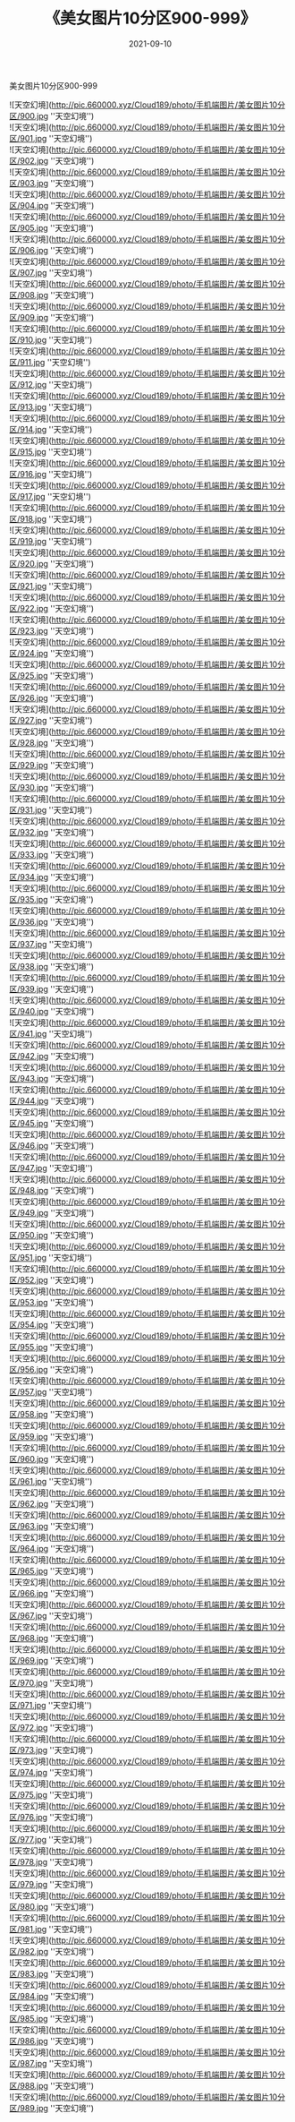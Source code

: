 ﻿---
layout: post
title:  《美女图片10分区900-999》
date:   2021-09-10
img: http://pic.660000.xyz/Cloud189/photo/手机端图片/美女图片10分区/000-9.jpg
categories: [美女, 性感, 泳衣]
---

美女图片10分区900-999


![天空幻境](http://pic.660000.xyz/Cloud189/photo/手机端图片/美女图片10分区/900.jpg ''天空幻境'') <br>
![天空幻境](http://pic.660000.xyz/Cloud189/photo/手机端图片/美女图片10分区/901.jpg ''天空幻境'') <br>
![天空幻境](http://pic.660000.xyz/Cloud189/photo/手机端图片/美女图片10分区/902.jpg ''天空幻境'') <br>
![天空幻境](http://pic.660000.xyz/Cloud189/photo/手机端图片/美女图片10分区/903.jpg ''天空幻境'') <br>
![天空幻境](http://pic.660000.xyz/Cloud189/photo/手机端图片/美女图片10分区/904.jpg ''天空幻境'') <br>
![天空幻境](http://pic.660000.xyz/Cloud189/photo/手机端图片/美女图片10分区/905.jpg ''天空幻境'') <br>
![天空幻境](http://pic.660000.xyz/Cloud189/photo/手机端图片/美女图片10分区/906.jpg ''天空幻境'') <br>
![天空幻境](http://pic.660000.xyz/Cloud189/photo/手机端图片/美女图片10分区/907.jpg ''天空幻境'') <br>
![天空幻境](http://pic.660000.xyz/Cloud189/photo/手机端图片/美女图片10分区/908.jpg ''天空幻境'') <br>
![天空幻境](http://pic.660000.xyz/Cloud189/photo/手机端图片/美女图片10分区/909.jpg ''天空幻境'') <br>
![天空幻境](http://pic.660000.xyz/Cloud189/photo/手机端图片/美女图片10分区/910.jpg ''天空幻境'') <br>
![天空幻境](http://pic.660000.xyz/Cloud189/photo/手机端图片/美女图片10分区/911.jpg ''天空幻境'') <br>
![天空幻境](http://pic.660000.xyz/Cloud189/photo/手机端图片/美女图片10分区/912.jpg ''天空幻境'') <br>
![天空幻境](http://pic.660000.xyz/Cloud189/photo/手机端图片/美女图片10分区/913.jpg ''天空幻境'') <br>
![天空幻境](http://pic.660000.xyz/Cloud189/photo/手机端图片/美女图片10分区/914.jpg ''天空幻境'') <br>
![天空幻境](http://pic.660000.xyz/Cloud189/photo/手机端图片/美女图片10分区/915.jpg ''天空幻境'') <br>
![天空幻境](http://pic.660000.xyz/Cloud189/photo/手机端图片/美女图片10分区/916.jpg ''天空幻境'') <br>
![天空幻境](http://pic.660000.xyz/Cloud189/photo/手机端图片/美女图片10分区/917.jpg ''天空幻境'') <br>
![天空幻境](http://pic.660000.xyz/Cloud189/photo/手机端图片/美女图片10分区/918.jpg ''天空幻境'') <br>
![天空幻境](http://pic.660000.xyz/Cloud189/photo/手机端图片/美女图片10分区/919.jpg ''天空幻境'') <br>
![天空幻境](http://pic.660000.xyz/Cloud189/photo/手机端图片/美女图片10分区/920.jpg ''天空幻境'') <br>
![天空幻境](http://pic.660000.xyz/Cloud189/photo/手机端图片/美女图片10分区/921.jpg ''天空幻境'') <br>
![天空幻境](http://pic.660000.xyz/Cloud189/photo/手机端图片/美女图片10分区/922.jpg ''天空幻境'') <br>
![天空幻境](http://pic.660000.xyz/Cloud189/photo/手机端图片/美女图片10分区/923.jpg ''天空幻境'') <br>
![天空幻境](http://pic.660000.xyz/Cloud189/photo/手机端图片/美女图片10分区/924.jpg ''天空幻境'') <br>
![天空幻境](http://pic.660000.xyz/Cloud189/photo/手机端图片/美女图片10分区/925.jpg ''天空幻境'') <br>
![天空幻境](http://pic.660000.xyz/Cloud189/photo/手机端图片/美女图片10分区/926.jpg ''天空幻境'') <br>
![天空幻境](http://pic.660000.xyz/Cloud189/photo/手机端图片/美女图片10分区/927.jpg ''天空幻境'') <br>
![天空幻境](http://pic.660000.xyz/Cloud189/photo/手机端图片/美女图片10分区/928.jpg ''天空幻境'') <br>
![天空幻境](http://pic.660000.xyz/Cloud189/photo/手机端图片/美女图片10分区/929.jpg ''天空幻境'') <br>
![天空幻境](http://pic.660000.xyz/Cloud189/photo/手机端图片/美女图片10分区/930.jpg ''天空幻境'') <br>
![天空幻境](http://pic.660000.xyz/Cloud189/photo/手机端图片/美女图片10分区/931.jpg ''天空幻境'') <br>
![天空幻境](http://pic.660000.xyz/Cloud189/photo/手机端图片/美女图片10分区/932.jpg ''天空幻境'') <br>
![天空幻境](http://pic.660000.xyz/Cloud189/photo/手机端图片/美女图片10分区/933.jpg ''天空幻境'') <br>
![天空幻境](http://pic.660000.xyz/Cloud189/photo/手机端图片/美女图片10分区/934.jpg ''天空幻境'') <br>
![天空幻境](http://pic.660000.xyz/Cloud189/photo/手机端图片/美女图片10分区/935.jpg ''天空幻境'') <br>
![天空幻境](http://pic.660000.xyz/Cloud189/photo/手机端图片/美女图片10分区/936.jpg ''天空幻境'') <br>
![天空幻境](http://pic.660000.xyz/Cloud189/photo/手机端图片/美女图片10分区/937.jpg ''天空幻境'') <br>
![天空幻境](http://pic.660000.xyz/Cloud189/photo/手机端图片/美女图片10分区/938.jpg ''天空幻境'') <br>
![天空幻境](http://pic.660000.xyz/Cloud189/photo/手机端图片/美女图片10分区/939.jpg ''天空幻境'') <br>
![天空幻境](http://pic.660000.xyz/Cloud189/photo/手机端图片/美女图片10分区/940.jpg ''天空幻境'') <br>
![天空幻境](http://pic.660000.xyz/Cloud189/photo/手机端图片/美女图片10分区/941.jpg ''天空幻境'') <br>
![天空幻境](http://pic.660000.xyz/Cloud189/photo/手机端图片/美女图片10分区/942.jpg ''天空幻境'') <br>
![天空幻境](http://pic.660000.xyz/Cloud189/photo/手机端图片/美女图片10分区/943.jpg ''天空幻境'') <br>
![天空幻境](http://pic.660000.xyz/Cloud189/photo/手机端图片/美女图片10分区/944.jpg ''天空幻境'') <br>
![天空幻境](http://pic.660000.xyz/Cloud189/photo/手机端图片/美女图片10分区/945.jpg ''天空幻境'') <br>
![天空幻境](http://pic.660000.xyz/Cloud189/photo/手机端图片/美女图片10分区/946.jpg ''天空幻境'') <br>
![天空幻境](http://pic.660000.xyz/Cloud189/photo/手机端图片/美女图片10分区/947.jpg ''天空幻境'') <br>
![天空幻境](http://pic.660000.xyz/Cloud189/photo/手机端图片/美女图片10分区/948.jpg ''天空幻境'') <br>
![天空幻境](http://pic.660000.xyz/Cloud189/photo/手机端图片/美女图片10分区/949.jpg ''天空幻境'') <br>
![天空幻境](http://pic.660000.xyz/Cloud189/photo/手机端图片/美女图片10分区/950.jpg ''天空幻境'') <br>
![天空幻境](http://pic.660000.xyz/Cloud189/photo/手机端图片/美女图片10分区/951.jpg ''天空幻境'') <br>
![天空幻境](http://pic.660000.xyz/Cloud189/photo/手机端图片/美女图片10分区/952.jpg ''天空幻境'') <br>
![天空幻境](http://pic.660000.xyz/Cloud189/photo/手机端图片/美女图片10分区/953.jpg ''天空幻境'') <br>
![天空幻境](http://pic.660000.xyz/Cloud189/photo/手机端图片/美女图片10分区/954.jpg ''天空幻境'') <br>
![天空幻境](http://pic.660000.xyz/Cloud189/photo/手机端图片/美女图片10分区/955.jpg ''天空幻境'') <br>
![天空幻境](http://pic.660000.xyz/Cloud189/photo/手机端图片/美女图片10分区/956.jpg ''天空幻境'') <br>
![天空幻境](http://pic.660000.xyz/Cloud189/photo/手机端图片/美女图片10分区/957.jpg ''天空幻境'') <br>
![天空幻境](http://pic.660000.xyz/Cloud189/photo/手机端图片/美女图片10分区/958.jpg ''天空幻境'') <br>
![天空幻境](http://pic.660000.xyz/Cloud189/photo/手机端图片/美女图片10分区/959.jpg ''天空幻境'') <br>
![天空幻境](http://pic.660000.xyz/Cloud189/photo/手机端图片/美女图片10分区/960.jpg ''天空幻境'') <br>
![天空幻境](http://pic.660000.xyz/Cloud189/photo/手机端图片/美女图片10分区/961.jpg ''天空幻境'') <br>
![天空幻境](http://pic.660000.xyz/Cloud189/photo/手机端图片/美女图片10分区/962.jpg ''天空幻境'') <br>
![天空幻境](http://pic.660000.xyz/Cloud189/photo/手机端图片/美女图片10分区/963.jpg ''天空幻境'') <br>
![天空幻境](http://pic.660000.xyz/Cloud189/photo/手机端图片/美女图片10分区/964.jpg ''天空幻境'') <br>
![天空幻境](http://pic.660000.xyz/Cloud189/photo/手机端图片/美女图片10分区/965.jpg ''天空幻境'') <br>
![天空幻境](http://pic.660000.xyz/Cloud189/photo/手机端图片/美女图片10分区/966.jpg ''天空幻境'') <br>
![天空幻境](http://pic.660000.xyz/Cloud189/photo/手机端图片/美女图片10分区/967.jpg ''天空幻境'') <br>
![天空幻境](http://pic.660000.xyz/Cloud189/photo/手机端图片/美女图片10分区/968.jpg ''天空幻境'') <br>
![天空幻境](http://pic.660000.xyz/Cloud189/photo/手机端图片/美女图片10分区/969.jpg ''天空幻境'') <br>
![天空幻境](http://pic.660000.xyz/Cloud189/photo/手机端图片/美女图片10分区/970.jpg ''天空幻境'') <br>
![天空幻境](http://pic.660000.xyz/Cloud189/photo/手机端图片/美女图片10分区/971.jpg ''天空幻境'') <br>
![天空幻境](http://pic.660000.xyz/Cloud189/photo/手机端图片/美女图片10分区/972.jpg ''天空幻境'') <br>
![天空幻境](http://pic.660000.xyz/Cloud189/photo/手机端图片/美女图片10分区/973.jpg ''天空幻境'') <br>
![天空幻境](http://pic.660000.xyz/Cloud189/photo/手机端图片/美女图片10分区/974.jpg ''天空幻境'') <br>
![天空幻境](http://pic.660000.xyz/Cloud189/photo/手机端图片/美女图片10分区/975.jpg ''天空幻境'') <br>
![天空幻境](http://pic.660000.xyz/Cloud189/photo/手机端图片/美女图片10分区/976.jpg ''天空幻境'') <br>
![天空幻境](http://pic.660000.xyz/Cloud189/photo/手机端图片/美女图片10分区/977.jpg ''天空幻境'') <br>
![天空幻境](http://pic.660000.xyz/Cloud189/photo/手机端图片/美女图片10分区/978.jpg ''天空幻境'') <br>
![天空幻境](http://pic.660000.xyz/Cloud189/photo/手机端图片/美女图片10分区/979.jpg ''天空幻境'') <br>
![天空幻境](http://pic.660000.xyz/Cloud189/photo/手机端图片/美女图片10分区/980.jpg ''天空幻境'') <br>
![天空幻境](http://pic.660000.xyz/Cloud189/photo/手机端图片/美女图片10分区/981.jpg ''天空幻境'') <br>
![天空幻境](http://pic.660000.xyz/Cloud189/photo/手机端图片/美女图片10分区/982.jpg ''天空幻境'') <br>
![天空幻境](http://pic.660000.xyz/Cloud189/photo/手机端图片/美女图片10分区/983.jpg ''天空幻境'') <br>
![天空幻境](http://pic.660000.xyz/Cloud189/photo/手机端图片/美女图片10分区/984.jpg ''天空幻境'') <br>
![天空幻境](http://pic.660000.xyz/Cloud189/photo/手机端图片/美女图片10分区/985.jpg ''天空幻境'') <br>
![天空幻境](http://pic.660000.xyz/Cloud189/photo/手机端图片/美女图片10分区/986.jpg ''天空幻境'') <br>
![天空幻境](http://pic.660000.xyz/Cloud189/photo/手机端图片/美女图片10分区/987.jpg ''天空幻境'') <br>
![天空幻境](http://pic.660000.xyz/Cloud189/photo/手机端图片/美女图片10分区/988.jpg ''天空幻境'') <br>
![天空幻境](http://pic.660000.xyz/Cloud189/photo/手机端图片/美女图片10分区/989.jpg ''天空幻境'') <br>
